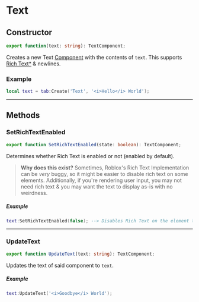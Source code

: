 # Text
## Constructor
```ts
export function(text: string): TextComponent;
```
Creates a new Text [Component](/Developers/UI/README.md#components) with the contents of `text`. This supports [Rich Text](https://create.roblox.com/docs/building-and-visuals/ui/rich-text)[\*](#setrichtextenabled) & newlines.
### Example
```lua
local text = tab:Create('Text', '<i>Hello</i> World');
```
---
## Methods
### SetRichTextEnabled
```ts
export function SetRichTextEnabled(state: boolean): TextComponent;
```
Determines whether Rich Text is enabled or not (enabled by default).
> **Why does this exist?**
> Sometimes, Roblox's Rich Text Implementation can be *very* buggy, so it might be easier to disable rich text on some elements.
> Additionally, if you're rendering user input, you may not need rich text & you may want the text to display as-is with no weirdness.
##### Example
```lua
text:SetRichTextEnabled(false); --> Disables Rich Text on the element text
```
---
### UpdateText
```ts
export function UpdateText(text: string): TextComponent;
```
Updates the text of said component to `text`.
##### Example
```lua
text:UpdateText('<i>Goodbye</i> World');
```

